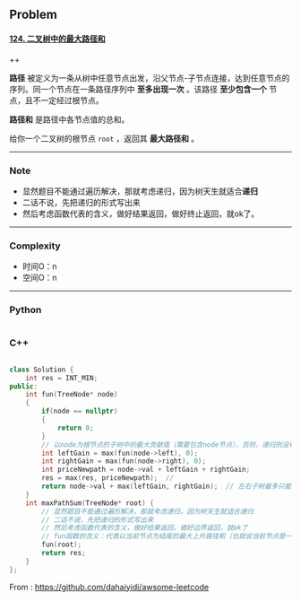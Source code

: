 ## Problem

#### [124. 二叉树中的最大路径和](https://leetcode.cn/problems/binary-tree-maximum-path-sum/)

++

**路径** 被定义为一条从树中任意节点出发，沿父节点-子节点连接，达到任意节点的序列。同一个节点在一条路径序列中 **至多出现一次** 。该路径 **至少包含一个** 节点，且不一定经过根节点。

**路径和** 是路径中各节点值的总和。

给你一个二叉树的根节点 `root` ，返回其 **最大路径和** 。

------

### Note

-  显然题目不能通过遍历解决，那就考虑递归，因为树天生就适合**递归**
- 二话不说，先把递归的形式写出来
- 然后考虑函数代表的含义，做好结果返回，做好终止返回，就ok了。

------

### Complexity

- 时间O：n
- 空间O：n

------

### Python

```python

```

### C++

```C++

class Solution {
    int res = INT_MIN;
public:
    int fun(TreeNode* node)
    {
        if(node == nullptr)
        {
            return 0;
        }
        // 以node为根节点的子树中的最大贡献值（需要包含node节点），否则，递归则没有意义，因为要求各个节点相连成一个路径， 而且左右子树最多只能选择一个，因为需要成为一个序列，不能分叉。
        int leftGain = max(fun(node->left), 0);
        int rightGain = max(fun(node->right), 0);
        int priceNewpath = node->val + leftGain + rightGain;
        res = max(res, priceNewpath);  // 
        return node->val + max(leftGain, rightGain);  // 左右子树最多只能选择一个，因为需要成为一个序列，不能分叉。
    }
    int maxPathSum(TreeNode* root) {
        // 显然题目不能通过遍历解决，那就考虑递归，因为树天生就适合递归
        // 二话不说，先把递归的形式写出来
        // 然后考虑函数代表的含义，做好结果返回，做好边界返回，就ok了
        // fun函数的含义：代表以当前节点为结尾的最大上升路径和（也就说当前节点是一个序列的端点）
        fun(root);
        return res;
    }
};
```



From : https://github.com/dahaiyidi/awsome-leetcode

